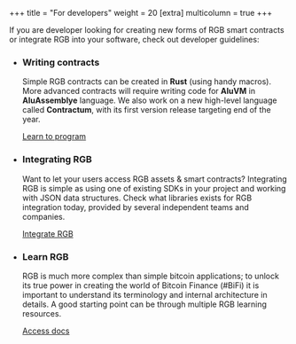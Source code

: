 +++
title = "For developers"
weight = 20
[extra]
multicolumn = true
+++

If you are developer looking for creating new forms of RGB smart contracts or
integrate RGB into your software, check out developer guidelines:

* ### Writing contracts

  Simple RGB contracts can be created in **Rust** (using handy macros). 
  More advanced contracts will require writing code for **AluVM** in
  **AluAssemblye** language. We also work on a new high-level language called
  **Contractum**, with its first version release targeting end of the year.

  <a href="/program" class="button button-secondary">Learn to program</a>

* ### Integrating RGB

  Want to let your users access RGB assets & smart contracts?
  Integrating RGB is simple as using one of existing SDKs in your project and
  working with JSON data structures. Check what libraries exists for RGB
  integration today, provided by several independent teams and companies.

  <a href="/integrate" class="button button-secondary">Integrate RGB</a>

* ### Learn RGB

  RGB is much more complex than simple bitcoin applications; to unlock its true
  power in creating the world of Bitcoin Finance (#BiFi) it is important
  to understand its terminology and internal architecture in details. A good
  starting point can be through multiple RGB learning resources.
  
  <a href="/docs" class="button button-secondary">Access docs</a>
